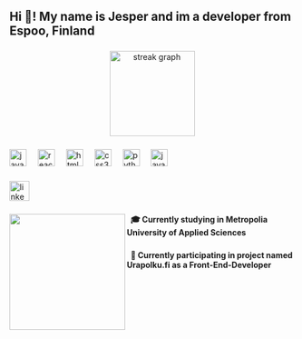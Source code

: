 <h2 align="left">Hi 👋! My name is Jesper and im a developer from Espoo, Finland</h2>

###

<div align="center">
  <img src="https://streak-stats.demolab.com?user=SplinteeX&locale=en&mode=daily&theme=dracula&hide_border=false&border_radius=5" height="150" alt="streak graph"  />
</div>

###

<div align="left">
  <img src="https://cdn.jsdelivr.net/gh/devicons/devicon/icons/javascript/javascript-original.svg" height="30" alt="javascript logo"  />
  <img width="12" />
  <img src="https://cdn.jsdelivr.net/gh/devicons/devicon/icons/react/react-original.svg" height="30" alt="react logo"  />
  <img width="12" />
  <img src="https://cdn.jsdelivr.net/gh/devicons/devicon/icons/html5/html5-original.svg" height="30" alt="html5 logo"  />
  <img width="12" />
  <img src="https://cdn.jsdelivr.net/gh/devicons/devicon/icons/css3/css3-original.svg" height="30" alt="css3 logo"  />
  <img width="12" />
  <img src="https://cdn.jsdelivr.net/gh/devicons/devicon/icons/python/python-original.svg" height="30" alt="python logo"  />
  <img width="12" />
  <img src="https://cdn.jsdelivr.net/gh/devicons/devicon/icons/java/java-original.svg" height="30" alt="java logo"  />
</div>

###

<div align="left">
  <a href="https://www.linkedin.com/in/jesper-selenius-7b2109230/?originalSubdomain=fi" target="_blank">
    <img src="https://img.shields.io/static/v1?message=Jesper&logo=linkedin&label=&color=0077B5&logoColor=white&labelColor=&style=for-the-badge" height="35" alt="linkedin logo"  />
  </a>
</div>

###

<img align="left" height="204" src="https://i.pinimg.com/originals/2a/53/65/2a53651a35816f499270d8275fd5318f.gif"  />

###

<h4 align="left">&nbsp&nbsp🎓&nbspCurrently studying in Metropolia University of Applied Sciences</h4>

###

<h4 align="left">&nbsp&nbsp🔨&nbspCurrently participating in project named Urapolku.fi as a Front-End-Developer</h4>

###

